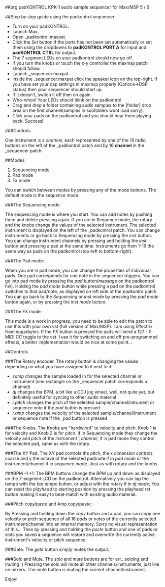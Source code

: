 #Korg padKONTROL KPK-1 audio sample sequencer for Max/MSP 5 / 6

##Step by step guide using the padkontrol sequencer:

- Turn on your padKONTROL.
- Launch Max.
- Open _padkontrol.maxpat.
- Click the _Set_ button if the ports has not been set automatically or set them using the dropdowns to __padKONTROL PORT A__ for input and __padKONTROL CTRL__ for output.
- The 7 segment LEDs on your padkontrol should now go off.
- If you turn the knobs or touch the x-y controller the maxmsp patch should follow.
- Launch _sequencer.maxpat.
- Inside the _sequencer.maxpat click the speaker icon on the top-right. If you have set your dsp settings in maxmsp properly (Options->DSP status) then your sequencer should start up.
- If it doesn't, switch it off then on again.
- Who-whoo! Your LEDs should blink on the padkontrol.
- Drag and drop a folder containing audio samples to the [folder] drop area on the first channel(samples in subfolders wont load sorry).
- Click your pads on the padkontrol and you should hear them playing back. Success!

###Controls

One instrument is a _channel_, each represented by one of the 16 radio buttons on the left of the _padkontrol patch and by 16 **channel** in the _sequencer patch.

##Modes

1. Sequencing mode
2. Pad mode
3. Fx mode

You can switch between modes by pressing any of the mode buttons. The default mode is the sequence mode.

###The Sequencing mode:

The sequencing mode is where you start. You can add notes by pushing them and delete pressing again. If you are in Sequence mode, the rotary and the knobs change the values of the selected instrument. The selected instrument is displayed on the left of the _padkontrol patch. You can change instruments or go back to Sequencing mode by pressing the *inst* button. You can change instrument channels by pressing and holding the *inst* button and pressing a pad at the same time. Instruments go from 1-16 the same way as pads on the padkontrol (top-left to bottom-right).

###The Pad mode:

When you are in pad mode, you can change the properties of individual pads. One pad corresponds for one note in the sequencer triggers. You can go into pad mode by pressing the _pad_ button(_message_ on the padkontrol hw). Holding the _pad mode_ button while pressing a pad on the padkontrol switches to that pad/note, as displayed on left side of the *padkontro* patch. You can go back to the _Sequencing_ or _inst_ mode by pressing the _pad mode_ button again, or by pressing the _inst mode_ button.

###The FX mode:

This mode is a work in progress, you need to be able to edit the patch to use this with your own vst (full version of Max/MSP). I am using Effectrix from sugarbytes. If the _FX_ button is pressed the pads will send a 127 - 0 MIDI CC toggle to the vst. I use it for switching on and off pre-programmed effects, a better implementation would be nice at some point...

##Controls

###The Rotary encoder.
The rotary button is changing the values depending on what you have assigned to it next to it:

- _samp_ changes the sample loaded in for the selected channel or instrument (one rectangle on the _sequencer patch corresponds a channel)
- _dj_ changes the BPM, a bit like a CDJ jog wheel, well, not quite yet, but definitely useful for syncing to other audio material
- _r.pitch_ changes the pitch of the selected sample/channel/intrument or sequence note if the _pad_ button is pressed 
- _r.amp_ changes the velocity of the selected sample/channel/instrument or sequence note if the _pad button is pressed

###The Knobs.
The Knobs are "hardwired" to velocity and pitch. Knob 1 is for velocity and Knob 2 is for pitch. If in Sequencing mode they change the velocity and pitch of the _instrument_ | _channel_, if in pad mode they control the selected pad, same as with the rotary.

###The XY Pad.
The XY pad controls the pitch, the x dimension controls coarse and y the octave of the selected pad/note if in _pad mode_ or the instrument/channel if in _sequence mode_. Just as with rotary and the knobs.

###BPM -1 +1:
The BPM buttons change the BPM up and down as displayed on the 7-segment LCD on the padkontrol. Alternatively you can tap the tempo with the _tap_ tempo button, or adjust with the rotary if in _dj mode_. You can reset the _playhead_ to starting position by pressing the playhead _rst_ button making it easy to beat-match with existing audio material.

###Pitch copy/paste and Amp copy/paste:

By Pressing and holding down the _copy_ button and a pad, you can copy one velocity or pitch sequence of all 16 _pads_ or _notes_  of the currently selected instrument/channel into an internal memory. Sorry no visual representation of this...
Then by pressing and holding the _paste_ button and one of pads or slots you saved a sequence will restore and overwrite the currently active instrument's velocity or pitch sequence.

###Gate.
The _gate_ button simply mutes the output.

###Solo and Mute.
The _solo_ and _mute_ buttons are for err...soloing and muting :) Pressing the solo will mute all other channels/instruments, just like on mixers. The mute button is muting the current channel/instrument.

Enjoy!